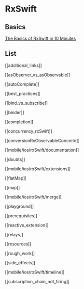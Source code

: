 # RxSwift



## Basics

[The Basics of RxSwift in 10 Minutes](https://medium.com/ios-os-x-development/learn-and-master-%EF%B8%8F-the-basics-of-rxswift-in-10-minutes-818ea6e0a05b)



## List

[[additional_links]]

[[asObserver_vs_asObservable]]

[[autoComplete]]

[[best_practices]]

[[bind_vs_subscribe]]

[[binder]]

[[completion]]

[[concurrency_rxSwift]]

[[conversionRxObservableConcrete]]

[[mobile/ios/rxSwift/documentation]]

[[doubts]]

[[mobile/ios/rxSwift/extensions]]

[[flatMap]]

[[map]]

[[mobile/ios/rxSwift/merge]]

[[playground]]

[[prerequisites]]

[[reactive_extension]]

[[relays]]

[[resources]]

[[rough_work]]

[[side_effects]]

[[mobile/ios/rxSwift/timeline]]

[[subscription_chain_not_firing]]